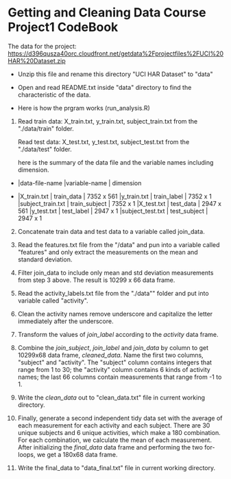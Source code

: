 Getting and Cleaning Data Course 
Project1  CodeBook
=================================================

The data for the project:  
https://d396qusza40orc.cloudfront.net/getdata%2Fprojectfiles%2FUCI%20HAR%20Dataset.zip  

* Unzip this file and rename this directory "UCI HAR Dataset" to "data" 
* Open and read README.txt inside "data" directory to find the characteristic of the data. 

* Here is how the prgram works (run_analysis.R)  
 1. Read train data: 
    X_train.txt, y_train.txt, subject_train.txt from the "./data/train" folder. 
    
    Read test data:
    X_test.txt, y_test.txt, subject_test.txt from the "./data/test" folder. 
    
    here is the summary of the data file and the variable names including dimension. 
    
    
-
    |data-file-name      |variable-name   | dimension

-
    |X_train.txt         |  train_data      |  7352 x 561
    |y_train.txt	     |  train_label	    |  7352 x 1
    |subject_train.txt	 |  train_subject   |  7352 x 1
    |X_test.txt	         |  test_data	    |  2947 x 561
    |y_test.txt	         |  test_label	    |  2947 x 1
    |subject_test.txt	 |  test_subject	|  2947 x 1

 2. Concatenate train data and test data to a variable called join_data. 
 
 3. Read the features.txt file from the "/data" and pun into a variable called "features" and only extract the measurements on the mean and standard deviation. 
 
 4. Filter join_data to include only mean and std deviation measurements from step 3 above. The result is 10299 x 66 data frame. 

 5. Read the activity_labels.txt file from the "./data"" folder and put into variable called "activity". 
 
 6. Clean the activity names remove underscore and capitalize the letter immediately after the underscore.  
 
 7. Transform the values of *join_label* according to the *activity* data frame. 
 
 8. Combine the *join_subject*, *join_label* and *join_data* by column to get 10299x68 data frame, *cleaned_data*. Name the first two columns, "subject" and "activity". The "subject" column contains integers that range from 1 to 30; the "activity" column contains 6 kinds of activity names; the last 66 columns contain measurements that range from -1 to 1.  
 
 9. Write the *clean_data* out to "clean_data.txt" file in current working directory.  
 
 10. Finally, generate a second independent tidy data set with the average of each measurement for each activity and each subject. There are 30 unique subjects and 6 unique activities, which make a 180 combination. For each combination, we calculate the mean of each measurement. After initializing the *final_data* data frame and performing the two for-loops, we get a 180x68 data frame.
 
 12. Write the final_data to "data_final.txt" file in current working directory. 
 
